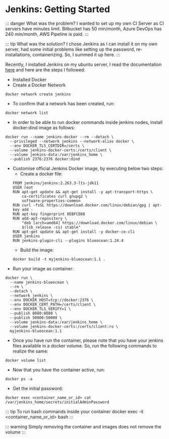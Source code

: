 # Jenkins: Getting Started

::: danger What was the problem?
I wanted to set up my own CI Server as CI servers have minutes limit. Bitbucket has 50 min/month, Azure DevOps has 240 min/month, AWS Pipeline is paid.
:::

::: tip What was the solution?
I chose Jenkins as I can install it on my own server, had some initial problems like setting up the password, re-installations, containerizing. So, I summed it up here.
:::


Recently, I installed Jenkins on my ubuntu server, I read the documentation [here](https://www.jenkins.io/doc/book/installing/docker/) and here are the steps I followed:

- Installed Docker
- Create a Docker Network
````shell
docker network create jenkins
````

- To confirm that a network has been created, run:
````shell
docker network list
````

- In order to be able to run docker commands inside jenkins nodes, install docker:dind image as follows:
````shell
docker run --name jenkins-docker --rm --detach \
  --privileged --network jenkins --network-alias docker \
  --env DOCKER_TLS_CERTDIR=/certs \
  --volume jenkins-docker-certs:/certs/client \
  --volume jenkins-data:/var/jenkins_home \
  --publish 2376:2376 docker:dind
````

- Customise official Jenkins Docker image, by executing below two steps:
    - Create a docker file:
    ````shell
    FROM jenkins/jenkins:2.263.3-lts-jdk11
    USER root
    RUN apt-get update && apt-get install -y apt-transport-https \
        ca-certificates curl gnupg2 \
        software-properties-common
    RUN curl -fsSL https://download.docker.com/linux/debian/gpg | apt-key add -
    RUN apt-key fingerprint 0EBFCD88
    RUN add-apt-repository \
        "deb [arch=amd64] https://download.docker.com/linux/debian \
        $(lsb_release -cs) stable"
    RUN apt-get update && apt-get install -y docker-ce-cli
    USER jenkins
    RUN jenkins-plugin-cli --plugins blueocean:1.24.4
    ````
    - Build the image:
    ````shell
    docker build -t myjenkins-blueocean:1.1 .
    ````
- Run your image as container:
````shell
docker run \
  --name jenkins-blueocean \
  --rm \
  --detach \
  --network jenkins \
  --env DOCKER_HOST=tcp://docker:2376 \
  --env DOCKER_CERT_PATH=/certs/client \
  --env DOCKER_TLS_VERIFY=1 \
  --publish 8080:8080 \
  --publish 50000:50000 \
  --volume jenkins-data:/var/jenkins_home \
  --volume jenkins-docker-certs:/certs/client:ro \
  myjenkins-blueocean:1.1
````
- Once you have run the container, please note that you have your jenkins files available in a docker volume. So, run the following commands to realize the same:
````shell
docker volume list
````
- Now that you have the container active, run:
````shell
docker ps -a
````

- Get the initial password:
````shell
docker exec <container_name_or_id> cat /var/jenkins_home/secrets/initialAdminPassword
````

::: tip To run bash commands inside your container
docker exec -it <container_name_or_id> bash
:::

::: warning
Simply removing the container and images does not remove the volume
:::